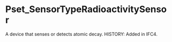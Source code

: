 # Pset_SensorTypeRadioactivitySensor

A device that senses or detects atomic decay. HISTORY: Added in IFC4.

